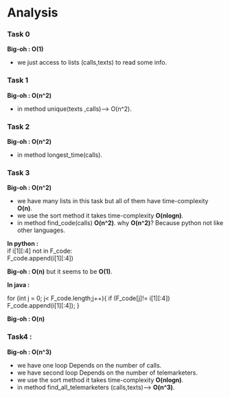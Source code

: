 # Analysis

### Task 0 
**Big-oh : O(1)**
- we just access to lists (calls,texts) to read some info.

### Task 1
**Big-oh : O(n^2)**
- in method unique(texts ,calls)--> O(n^2).

### Task 2
**Big-oh : O(n^2)**
- in method longest_time(calls).

### Task 3
**Big-oh : O(n^2)**
- we have many lists in this task but all of them have time-complexity **O(n)**.
- we use the sort method it takes time-complexity **O(nlogn)**.
- in method find_code(calls) **O(n^2)**.
why **O(n^2)**? Because python not like other languages.

**In python :**			  	         	     
  if i[1][:4] not in F_code:     	
     F_code.append(i[1][:4])     				
				 	
**Big-oh :  O(n)** but it seems to be **O(1)**.

**In java :**

for (int j = 0; j< F_code.length;j++){
	 if (F_code[j]!= i[1][:4])
		F_code.append(i[1][:4]);
	}
	
**Big-oh : O(n)** 	

### Task4 : 
**Big-oh : O(n^3)**
- we have one loop Depends on the number of calls.
- we have second loop Depends on the number of telemarketers.
- we use the sort method it takes time-complexity **O(nlogn)**.
- in method find_all_telemarketers (calls,texts)--> **O(n^3)**.
